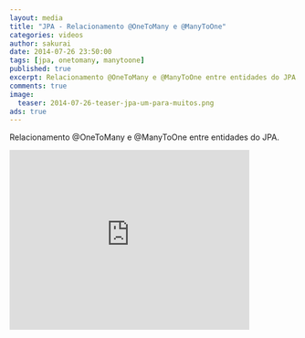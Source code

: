 ```yaml
---
layout: media
title: "JPA - Relacionamento @OneToMany e @ManyToOne"
categories: videos
author: sakurai
date: 2014-07-26 23:50:00
tags: [jpa, onetomany, manytoone]
published: true
excerpt: Relacionamento @OneToMany e @ManyToOne entre entidades do JPA.
comments: true
image:
  teaser: 2014-07-26-teaser-jpa-um-para-muitos.png
ads: true
---
```


Relacionamento @OneToMany e @ManyToOne entre entidades do JPA.

<iframe width="420" height="315" src="https://www.youtube.com/embed/B5wArXmXy9M" frameborder="0" allowfullscreen></iframe>
